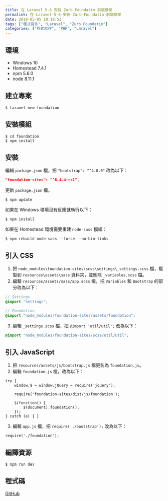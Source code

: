 ```yaml
---
title: 在 Laravel 5.6 安裝 Zurb Foundatin 前端框架
permalink: 在-Laravel-5-6-安裝-Zurb-Foundatin-前端框架
date: 2018-05-05 10:19:53
tags: ["程式寫作", "Laravel", "Zurb Foundatin"]
categories: ["程式寫作", "PHP", "Laravel"]
---
```


## 環境
- Windows 10
- Homestead 7.4.1
- npm 5.6.0
- node 8.11.1

## 建立專案
```
$ laravel new foundation
```

## 安裝模組
```
$ cd foundation
$ npm install
```

## 安裝
編輯 `package.json` 檔，把 `"bootstrap": "^4.0.0"` 改為以下：
```JSON
"foundation-sites": "^6.4.4-rc1",
```
更新 `package.json` 檔。
```
$ npm update
```
如果在 Windows 環境沒有反應就執行以下：
```
$ npm install
```
如果在 Homestead 環境需要重建 `node-sass` 模組：
```
$ npm rebuild node-sass --force --no-bin-links
```

## 引入 CSS
1. 把 `node_modules\foundation-sites\scss\settings\_settings.scss` 檔，複製到 `resources\assets\sass` 資料夾，並刪除 `_variables.scss` 檔。
2. 編輯 `resources/assets/sass/app.scss` 檔，把 `Variables` 和 `Bootstrap` 的部分改為以下：

```SCSS
// Settings
@import "settings";

// Foundation
@import "node_modules/foundation-sites/assets/foundation";
```
3. 編輯 `_settings.scss` 檔，把 `@import 'util/util';` 改為以下：

```SCSS
@import "node_modules/foundation-sites/scss/util/util";
```

## 引入 JavaScript
1. 把 `resources/assets/js/bootstrap.js` 檔更名為 `foundation.js`。
2. 編輯 `foundation.js` 檔，改為以下：

```JS
try {
    window.$ = window.jQuery = require('jquery');

    require('foundation-sites/dist/js/foundation');

    $(function() {
        $(document).foundation();
    });
} catch (e) { }
```
3. 編輯 `app.js` 檔，把 `require('./bootstrap');` 改為以下：

```jS
require('./foundation');
```

## 編譯資源
```
$ npm run dev
```

## 程式碼
[GitHub](https://github.com/memochou1993/laravel-foundation)